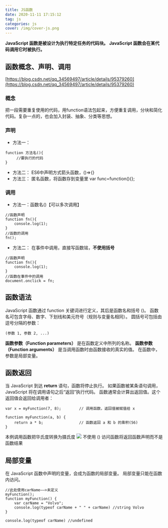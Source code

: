```yaml
---
title: JS函数
date: 2020-11-11 17:15:12
tag: js
categories: js
cover: /img/cover-js.png
---
```

__JavaScript 函数是被设计为执行特定任务的代码块。__
__JavaScript 函数会在某代码调用它时被执行。__
## 函数概念、声明、调用
[https://blog.csdn.net/qq_34569497/article/details/95379260](https://blog.csdn.net/qq_34569497/article/details/95379260)
### 概念
把一段需要重复使用的代码，用function语法包起来，方便重复调用，分块和简化代码。复杂一点的，也会加入封装、抽象、分类等思想。

### 声明
* 方法一：
```
function 方法名(){
     //要执行的代码
}
```
* 方法二：
ES6中声明方式箭头函数，()=>{} 
* 方法三：
匿名函数，将函数存到变量里 var func=function(){};

### 调用
* 方法一：函数名()【可以多次调用】
```
//函数声明
function fn(){
    console.log(1);
}
//函数的调用
fn();
```
* 方法二：
在事件中调用，直接写函数铭，__不使用括号__
```
//函数声明
function fn(){
    console.log(1);
}
//函数在事件中的调用
document.onclick = fn;
```

## 函数语法
JavaScript 函数通过 function 关键词进行定义，其后是函数名和括号 ()。
函数名可包含字母、数字、下划线和美元符号（规则与变量名相同）。
圆括号可包括由逗号分隔的参数：
```
(参数 1, 参数 2, ...)
```
__函数参数（Function parameters）__ 是在函数定义中所列的名称。
__函数参数（Function arguments）__ 是当调用函数时由函数接收的真实的值。
在函数中，参数是局部变量。

## 函数返回
当 JavaScript 到达 __return__ 语句，函数将停止执行。
如果函数被某条语句调用，JavaScript 将在调用语句之后“返回”执行代码。
函数通常会计算出返回值。这个返回值会返回给调用者：
```
var x = myFunction(7, 8);        // 调用函数，返回值被赋值给 x

function myFunction(a, b) {
    return a * b;                // 函数返回 a 和 b 的乘积(56)
}
```
本例调用函数把华氏度转换为摄氏度
![](1.png)
不使用 () 访问函数将返回函数声明而不是函数结果

## 局部变量
在 JavaScript 函数中声明的变量，会成为函数的局部变量。
局部变量只能在函数内访问。
```
//此处使用carName——>未定义
myFunction();
function myFunction() {
    var carName = "Volvo";
    console.log(typeof carName + " " + carName) //string Volvo
}

console.log(typeof carName) //undefined

```